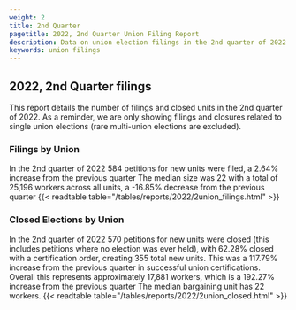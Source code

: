 ```yaml
---
weight: 2
title: 2nd Quarter
pagetitle: 2022, 2nd Quarter Union Filing Report
description: Data on union election filings in the 2nd quarter of 2022
keywords: union filings
---
```


## 2022, 2nd Quarter filings

This report details the number of filings and closed units in the 2nd quarter of 2022. As a reminder, we are only showing filings and closures related to single union elections (rare multi-union elections are excluded).

### Filings by Union
In the 2nd quarter of 2022 584 petitions for new units were filed, a 2.64% increase from the previous quarter The median size was 22 with a total of 25,196 workers across all units, a -16.85% decrease from the previous quarter
{{< readtable table="/tables/reports/2022/2union_filings.html" >}}

### Closed Elections by Union
In the 2nd quarter of 2022 570 petitions for new units were closed (this includes petitions where no election was ever held), with 62.28% closed with a certification order, creating 355 total new units. This was a 117.79% increase from the previous quarter in successful union certifications. Overall this represents approximately 17,881 workers, which is a 192.27% increase from the previous quarter The median bargaining unit has 22 workers.
{{< readtable table="/tables/reports/2022/2union_closed.html" >}}
